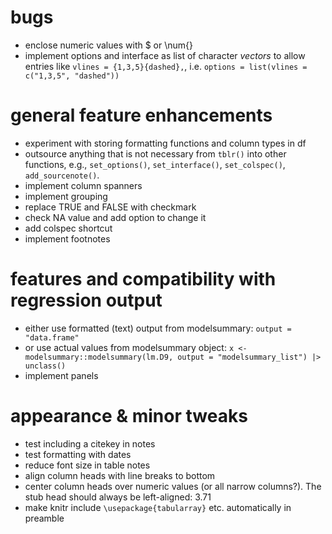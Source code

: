 # bugs
- enclose numeric values with $ or \num{}
- implement options and interface as list of character *vectors* to allow entries like `vlines = {1,3,5}{dashed},`, i.e. `options = list(vlines = c("1,3,5", "dashed"))`

# general feature enhancements
- experiment with storing formatting functions and column types in df
- outsource anything that is not necessary from `tblr()` into other functions, e.g., `set_options()`, `set_interface()`, `set_colspec()`, `add_sourcenote()`.
- implement column spanners
- implement grouping
- replace TRUE and FALSE with checkmark
- check NA value and add option to change it
- add colspec shortcut
- implement footnotes

# features and compatibility with regression output
- either use formatted (text) output from modelsummary: `output = "data.frame"`
- or use actual values from modelsummary object: `x <- modelsummary::modelsummary(lm.D9, output = "modelsummary_list") |> unclass()`
- implement panels

# appearance & minor tweaks
- test including a citekey in notes
- test formatting with dates
- reduce font size in table notes
- align column heads with line breaks to bottom
- center column heads over numeric values (or all narrow columns?). The stub head should always be left-aligned: 3.71
- make knitr include `\usepackage{tabularray}` etc. automatically in preamble